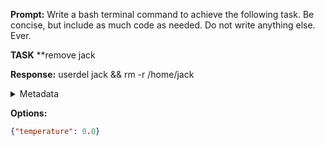**Prompt:**
Write a bash terminal command to achieve the following task.
Be concise, but include as much code as needed. Do not write anything else. Ever.

**TASK**
**remove jack


**Response:**
userdel jack && rm -r /home/jack

<details><summary>Metadata</summary>

- Duration: 1103 ms
- Datetime: 2023-11-22T20:20:40.159348
- Model: gpt-4-1106-preview

</details>

**Options:**
```json
{"temperature": 0.0}
```

